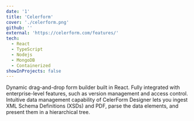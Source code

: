 ```yaml
---
date: '1'
title: 'Celerform'
cover: './celerform.png'
github: ''
external: 'https://celerform.com/features/'
tech:
  - React
  - TypeScript
  - Nodejs
  - MongoDB
  - Containerized
showInProjects: false
---
```


Dynamic drag-and-drop form builder built in React. Fully integrated with enterprise-level features, such as version management and access control. Intuitive data management capability of CelerForm Designer lets you ingest XML Schema Definitions (XSDs) and PDF, parse the data elements, and present them in a hierarchical tree.
